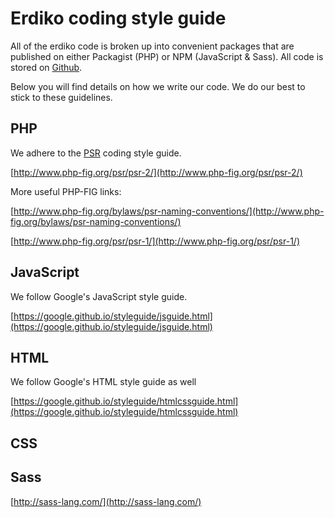 # Erdiko coding style guide

All of the erdiko code is broken up into convenient packages that are published on either Packagist (PHP) or NPM (JavaScript & Sass).  All code is stored on [Github](https://github.com/erdiko).

Below you will find details on how we write our code.  We do our best to stick to these guidelines.

## PHP

We adhere to the [PSR](http://www.php-fig.org/psr/psr-2/) coding style guide.  

[http://www.php-fig.org/psr/psr-2/](http://www.php-fig.org/psr/psr-2/)

More useful PHP-FIG links:

[http://www.php-fig.org/bylaws/psr-naming-conventions/](http://www.php-fig.org/bylaws/psr-naming-conventions/)

[http://www.php-fig.org/psr/psr-1/](http://www.php-fig.org/psr/psr-1/)


## JavaScript

We follow Google's JavaScript style guide.

[https://google.github.io/styleguide/jsguide.html](https://google.github.io/styleguide/jsguide.html)


## HTML

We follow Google's HTML style guide as well

[https://google.github.io/styleguide/htmlcssguide.html](https://google.github.io/styleguide/htmlcssguide.html)


## CSS


## Sass

[http://sass-lang.com/](http://sass-lang.com/)
